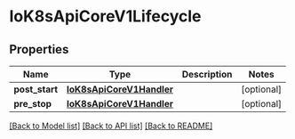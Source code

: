 # IoK8sApiCoreV1Lifecycle

## Properties
Name | Type | Description | Notes
------------ | ------------- | ------------- | -------------
**post_start** | [**IoK8sApiCoreV1Handler**](IoK8sApiCoreV1Handler.md) |  | [optional] 
**pre_stop** | [**IoK8sApiCoreV1Handler**](IoK8sApiCoreV1Handler.md) |  | [optional] 

[[Back to Model list]](../README.md#documentation-for-models) [[Back to API list]](../README.md#documentation-for-api-endpoints) [[Back to README]](../README.md)

